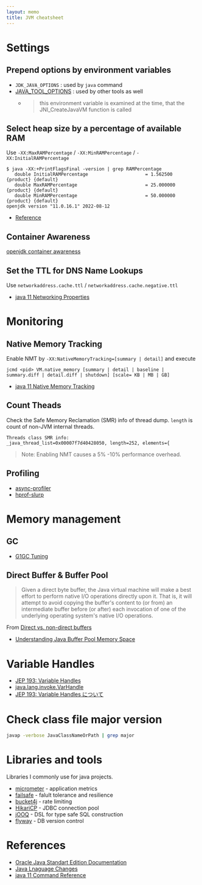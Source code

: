 ```yaml
---
layout: memo
title: JVM cheatsheet
---
```


# Settings
## Prepend options by environment variables
- `JDK_JAVA_OPTIONS` : used by `java` command
- [JAVA_TOOL_OPTIONS](https://docs.oracle.com/en/java/javase/17/troubleshoot/environment-variables-and-system-properties.html) : used by other tools as well
  - > this environment variable is examined at the time, that the JNI_CreateJavaVM function is called

## Select heap size by a percentage of available RAM
Use `-XX:MaxRAMPercentage` / `-XX:MinRAMPercentage` / `-XX:InitialRAMPercentage`

```
$ java -XX:+PrintFlagsFinal -version | grep RAMPercentage
   double InitialRAMPercentage                     = 1.562500                                  {product} {default}
   double MaxRAMPercentage                         = 25.000000                                 {product} {default}
   double MinRAMPercentage                         = 50.000000                                 {product} {default}
openjdk version "11.0.16.1" 2022-08-12
```

- [Reference](https://bugs.openjdk.org/browse/JDK-8186248)

## Container Awareness
[openjdk container awareness](https://developers.redhat.com/articles/2022/04/19/java-17-whats-new-openjdks-container-awareness#)

## Set the TTL for DNS Name Lookups
Use `networkaddress.cache.ttl` / `networkaddress.cache.negative.ttl`

- [java 11 Networking Properties](https://docs.oracle.com/en/java/javase/11/docs/api/java.base/java/net/doc-files/net-properties.html)

# Monitoring
## Native Memory Tracking
Enable NMT by `-XX:NativeMemoryTracking=[summary | detail]` and execute

```
jcmd <pid> VM.native_memory [summary | detail | baseline | summary.diff | detail.diff | shutdown] [scale= KB | MB | GB]
```

- [java 11 Native Memory Tracking](https://docs.oracle.com/en/java/javase/11/vm/native-memory-tracking.html#GUID-710CAEA1-7C6D-4D80-AB0C-B0958E329407)

## Count Theads
Check the Safe Memory Reclamation (SMR) info of thread dump. `length` is count of non-JVM internal threads.

```
Threads class SMR info:
_java_thread_list=0x00007f7d40428050, length=252, elements={
```

> Note: Enabling NMT causes a 5% -10% performance overhead.

## Profiling
- [async-profiler](https://github.com/async-profiler/async-profiler)
- [hprof-slurp](https://github.com/agourlay/hprof-slurp)

# Memory management
## GC
- [G1GC Tuning](https://www.oracle.com/technical-resources/articles/java/g1gc.html)

## Direct Buffer & Buffer Pool
> Given a direct byte buffer, the Java virtual machine will make a best effort to perform native I/O operations directly upon it. That is, it will attempt to avoid copying the buffer's content to (or from) an intermediate buffer before (or after) each invocation of one of the underlying operating system's native I/O operations.

From [Direct vs. non-direct buffers](https://docs.oracle.com/javase/8/docs/api/java/nio/ByteBuffer.html)

- [Understanding Java Buffer Pool Memory Space](https://www.fusion-reactor.com/blog/understanding-java-buffer-pool-memory-space/)

# Variable Handles
- [JEP 193: Variable Handles](https://openjdk.org/jeps/193)
- [java.lang.invoke.VarHandle](https://docs.oracle.com/en/java/javase/17/docs/api/java.base/java/lang/invoke/VarHandle.html)
- [JEP 193: Variable Handles について](https://qiita.com/yoshioterada/items/319ed0dec4b847d2b1ed)

# Check class file major version
```sh
javap -verbose JavaClassNameOrPath | grep major
```

# Libraries and tools
Libraries I commonly use for java projects.

- [micrometer](https://micrometer.io/) - application metrics
- [failsafe](https://failsafe.dev/) - falult tolerance and resilience
- [bucket4j](https://github.com/bucket4j/bucket4j) - rate limiting
- [HikariCP](https://github.com/brettwooldridge/HikariCP) - JDBC connection pool
- [jOOQ](https://www.jooq.org/) - DSL for type safe SQL construction
- [flyway](https://flywaydb.org/) - DB version control

# References
- [Oracle Java Standart Edition Documentation](https://docs.oracle.com/en/java/javase/index.html)
- [Java Lnaguage Changes](https://docs.oracle.com/en/java/javase/21/language/java-language-changes.html)
- [java 11 Command Reference](https://docs.oracle.com/en/java/javase/11/tools/java.html)
